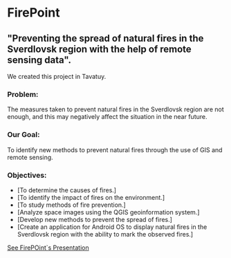 # FirePoint

## "Preventing the spread of natural fires in the Sverdlovsk region with the help of remote sensing data".
 
 

We created this project in Tavatuy. 



### Problem:
The measures taken to prevent natural fires in the Sverdlovsk region are not enough, and this may negatively affect the situation in the near future.


### Our Goal: 
To identify new methods to prevent natural fires through the use of GIS and remote sensing.


### Objectives: 
- [To determine the causes of fires.]
- [To identify the impact of fires on the environment.]
- [To study methods of fire prevention.]
- [Analyze space images using the QGIS geoinformation system.]
- [Develop new methods to prevent the spread of fires.]
- [Create an application for Android OS to display natural fires in the Sverdlovsk region with the ability to mark the observed fires.]





[See FirePOint\`s Presentation](https://docs.google.com/presentation/d/1_zgK6aNFxTxD-QurLxi09iAN9t7lokQp/edit?usp=sharing&ouid=113390799588934179912&rtpof=true&sd=true)

